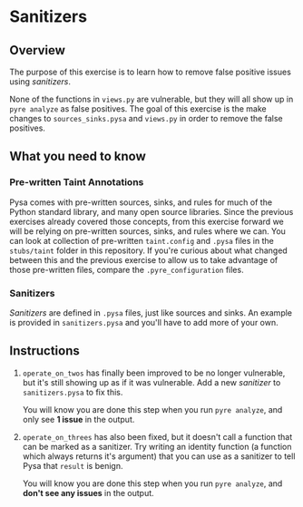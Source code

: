 # Sanitizers
## Overview
The purpose of this exercise is to learn how to remove false positive issues using _sanitizers_.

None of the functions in `views.py` are vulnerable, but they will all show up in `pyre analyze` as false positives. The goal of this exercise is the make changes to `sources_sinks.pysa` and `views.py` in order to remove the false positives.

## What you need to know
### Pre-written Taint Annotations
Pysa comes with pre-written sources, sinks, and rules for much of the Python standard library, and many open source libraries. Since the previous exercises already covered those concepts, from this exercise forward we will be relying on pre-written sources, sinks, and rules where we can. You can look at collection of pre-written `taint.config` and `.pysa` files in the `stubs/taint` folder in this repository. If you're curious about what changed between this and the previous exercise to allow us to take advantage of those pre-written files, compare the `.pyre_configuration` files.

### Sanitizers
_Sanitizers_ are defined in `.pysa` files, just like sources and sinks. An example is provided in `sanitizers.pysa` and you'll have to add more of your own.

## Instructions

1. `operate_on_twos` has finally been improved to be no longer vulnerable, but it's still showing up as if it was vulnerable. Add a new _sanitizer_ to `sanitizers.pysa` to fix this.

   You will know you are done this step when you run `pyre analyze`, and only see **1 issue** in the output.

1. `operate_on_threes` has also been fixed, but it doesn't call a function that can be marked as a sanitizer. Try writing an identity function (a function which always returns it's argument) that you can use as a sanitizer to tell Pysa that `result` is benign.

   You will know you are done this step when you run `pyre analyze`, and **don't see any issues** in the output.

